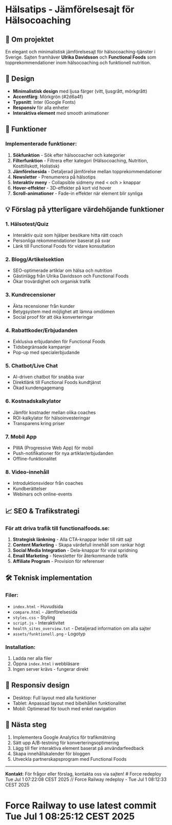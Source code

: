 # Hälsatips - Jämförelsesajt för Hälsocoaching

## 🌟 Om projektet
En elegant och minimalistisk jämförelsesajt för hälsocoaching-tjänster i Sverige. Sajten framhäver **Ulrika Davidsson** och **Functional Foods** som topprekommendationer inom hälsocoaching och funktionell nutrition.

## 🎨 Design
- **Minimalistisk design** med ljusa färger (vitt, ljusgrått, mörkgrått)
- **Accentfärg**: Mörkgrön (#2d6a4f)
- **Typsnitt**: Inter (Google Fonts)
- **Responsiv** för alla enheter
- **Interaktiva element** med smooth animationer

## 🚀 Funktioner

### Implementerade funktioner:
1. **Sökfunktion** - Sök efter hälsocoacher och kategorier
2. **Filterfunktion** - Filtrera efter kategori (Hälsocoaching, Nutrition, Kosttillskott, Holistisk)
3. **Jämförelsesida** - Detaljerad jämförelse mellan topprekommendationer
4. **Newsletter** - Prenumerera på hälsotips
5. **Interaktiv meny** - Collapsible sidmeny med < och > knappar
6. **Hover-effekter** - 3D-effekter på kort vid hover
7. **Scroll-animationer** - Fade-in effekter när element blir synliga

## 💡 Förslag på ytterligare värdehöjande funktioner

### 1. **Hälsotest/Quiz** 
   - Interaktiv quiz som hjälper besökare hitta rätt coach
   - Personliga rekommendationer baserat på svar
   - Länk till Functional Foods för vidare konsultation

### 2. **Blogg/Artikelsektion**
   - SEO-optimerade artiklar om hälsa och nutrition
   - Gästinlägg från Ulrika Davidsson och Functional Foods
   - Ökar trovärdighet och organisk trafik

### 3. **Kundrecensioner**
   - Äkta recensioner från kunder
   - Betygsystem med möjlighet att lämna omdömen
   - Social proof för att öka konverteringar

### 4. **Rabattkoder/Erbjudanden**
   - Exklusiva erbjudanden för Functional Foods
   - Tidsbegränsade kampanjer
   - Pop-up med specialerbjudande

### 5. **Chatbot/Live Chat**
   - AI-driven chatbot för snabba svar
   - Direktlänk till Functional Foods kundtjänst
   - Ökad kundengagemang

### 6. **Kostnadskalkylator**
   - Jämför kostnader mellan olika coaches
   - ROI-kalkylator för hälsoinvesteringar
   - Transparens kring priser

### 7. **Mobil App**
   - PWA (Progressive Web App) för mobil
   - Push-notifikationer för nya artiklar/erbjudanden
   - Offline-funktionalitet

### 8. **Video-innehåll**
   - Introduktionsvideor från coaches
   - Kundberättelser
   - Webinars och online-events

## 📈 SEO & Trafikstrategi

### För att driva trafik till functionalfoods.se:
1. **Strategisk länkning** - Alla CTA-knappar leder till rätt sajt
2. **Content Marketing** - Skapa värdefull innehåll som rankar högt
3. **Social Media Integration** - Dela-knappar för viral spridning
4. **Email Marketing** - Newsletter för återkommande trafik
5. **Affiliate Program** - Provision för referenser

## 🛠 Teknisk implementation

### Filer:
- `index.html` - Huvudsida
- `compare.html` - Jämförelsesida
- `styles.css` - Styling
- `script.js` - Interaktivitet
- `health_sites_overview.txt` - Detaljerad information om alla sajter
- `assets/funktionell.png` - Logotyp

### Installation:
1. Ladda ner alla filer
2. Öppna `index.html` i webbläsare
3. Ingen server krävs - fungerar direkt

## 📱 Responsiv design
- Desktop: Full layout med alla funktioner
- Tablet: Anpassad layout med bibehållen funktionalitet  
- Mobil: Optimerad för touch med enkel navigation

## 🎯 Nästa steg
1. Implementera Google Analytics för trafikmätning
2. Sätt upp A/B-testning för konverteringsoptimering
3. Lägg till fler interaktiva element baserat på användarfeedback
4. Skapa innehållskalender för bloggen
5. Utveckla partnerskapsprogram med Functional Foods

---

**Kontakt**: För frågor eller förslag, kontakta oss via sajten! # Force redeploy Tue Jul  1 07:22:08 CEST 2025
// Force Railway redeploy - Tue Jul  1 08:12:33 CEST 2025
# Force Railway to use latest commit Tue Jul  1 08:25:12 CEST 2025
